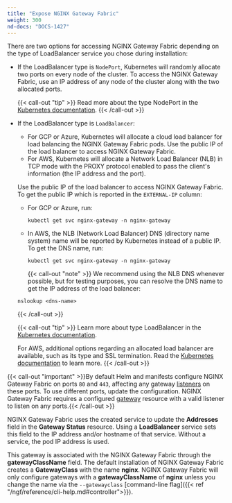 ```yaml
---
title: "Expose NGINX Gateway Fabric"
weight: 300
nd-docs: "DOCS-1427"
---
```


There are two options for accessing NGINX Gateway Fabric depending on the type of LoadBalancer service you chose during installation:

- If the LoadBalancer type is `NodePort`, Kubernetes will randomly allocate two ports on every node of the cluster.
  To access the NGINX Gateway Fabric, use an IP address of any node of the cluster along with the two allocated ports.

  {{< call-out "tip" >}} Read more about the type NodePort in the [Kubernetes documentation](https://kubernetes.io/docs/concepts/services-networking/service/#type-nodeport). {{< /call-out >}}

- If the LoadBalancer type is `LoadBalancer`:

  - For GCP or Azure, Kubernetes will allocate a cloud load balancer for load balancing the NGINX Gateway Fabric pods.
    Use the public IP of the load balancer to access NGINX Gateway Fabric.
  - For AWS, Kubernetes will allocate a Network Load Balancer (NLB) in TCP mode with the PROXY protocol enabled to pass
    the client's information (the IP address and the port).

  Use the public IP of the load balancer to access NGINX Gateway Fabric. To get the public IP which is reported in the `EXTERNAL-IP` column:

  - For GCP or Azure, run:

    ```shell
    kubectl get svc nginx-gateway -n nginx-gateway
    ```

  - In AWS, the NLB (Network Load Balancer) DNS (directory name system) name will be reported by Kubernetes instead of a public IP. To get the DNS name, run:

    ```shell
    kubectl get svc nginx-gateway -n nginx-gateway
    ```

    {{< call-out "note" >}} We recommend using the NLB DNS whenever possible, but for testing purposes, you can resolve the DNS name to get the IP address of the load balancer:

  ```shell
  nslookup <dns-name>
  ```

    {{< /call-out >}}

  {{< call-out "tip" >}} Learn more about type LoadBalancer in the [Kubernetes documentation](https://kubernetes.io/docs/concepts/services-networking/service/#type-loadbalancer).

  For AWS, additional options regarding an allocated load balancer are available, such as its type and SSL
  termination. Read the [Kubernetes documentation](https://kubernetes.io/docs/concepts/services-networking/service/#type-loadbalancer) to learn more.
  {{< /call-out >}}

{{< call-out "important" >}}By default Helm and manifests configure NGINX Gateway Fabric on ports `80` and `443`, affecting any gateway [listeners](https://gateway-api.sigs.k8s.io/references/spec/#gateway.networking.k8s.io/v1.Listener) on these ports. To use different ports, update the configuration. NGINX Gateway Fabric requires a configured [gateway](https://gateway-api.sigs.k8s.io/api-types/gateway/#gateway) resource with a valid listener to listen on any ports.{{< /call-out >}}

NGINX Gateway Fabric uses the created service to update the **Addresses** field in the **Gateway Status** resource. Using a **LoadBalancer** service sets this field to the IP address and/or hostname of that service. Without a service, the pod IP address is used.

This gateway is associated with the NGINX Gateway Fabric through the **gatewayClassName** field. The default installation of NGINX Gateway Fabric creates a **GatewayClass** with the name **nginx**. NGINX Gateway Fabric will only configure gateways with a **gatewayClassName** of **nginx** unless you change the name via the `--gatewayclass` [command-line flag]({{< ref "/ngf/reference/cli-help.md#controller">}}).
